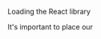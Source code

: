 Loading the React library

It's important to place our <script>(see day1 files) loading tags before we start writing our React application otherwise the React and ReactDOM variables won't be defined in time for us to use them.
Also inside head is a script tag that includes a library, babel-core.

-------------------------------------------------------------
Babel

Babel is a library for transpiling ES6 to ES5.
Inside body, we have a script body. Inside of script, we define our first React application. Note that the script tag has a type of text/babel:

<script type="text/babel">

This signals to Babel that we would like it to handle the execution of the JavaScript inside this script body, this way we can write our React app using ES6 JavaScript and be assured that Babel will live-transpile its execution in browsers that only support ES5.

--------------------------------------------------------------------

ReactDOM.render()

The call to ReactDOM.render() actually places our tiny React application on the page. Without the call to ReactDOM.render(), nothing would render in the DOM. The first argument to ReactDOM.render() is what to render and the second is where:

ReactDOM.render(<what>, <where>)

------------------------------------------------------------------------
Components

At the heart of all React applications are components. The best way to understand React components is to write them. We'll write our React components as ES6 classes. 
Let's look at a component we'll call App. Like all other React components, this ES6 class will extend the React.Component class from the React package:

class App extends React.Component {
  render() {
    return <h1>Hello from our app</h1>
  }
}

All React components require at least a render() function. This render() function is expected to return a virtual DOM representation of the browser DOM element(s).

We  told React we want to render anything on the screen or where to render it. We need to use the ReactDOM.render() function again to express to React what we want rendered and where.

var mount = document.querySelector('#app');
ReactDOM.render(<App />, mount);